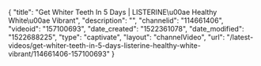 {
    "title": "Get Whiter Teeth In 5 Days | LISTERINE\u00ae Healthy White\u00ae Vibrant",
    "description": "",
    "channelid": "114661406",
    "videoid": "157100693",
    "date_created": "1522361078",
    "date_modified": "1522688225",
    "type": "captivate",
    "layout": "channelVideo",
    "url": "\/latest-videos\/get-whiter-teeth-in-5-days-listerine-healthy-white-vibrant\/114661406-157100693"
}